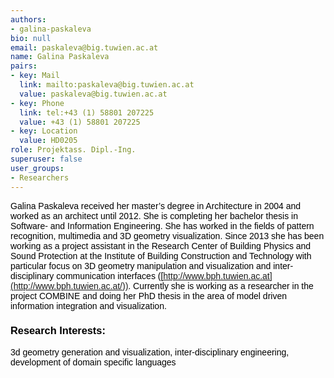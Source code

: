 ```yaml
---
authors:
- galina-paskaleva
bio: null
email: paskaleva@big.tuwien.ac.at
name: Galina Paskaleva
pairs:
- key: Mail
  link: mailto:paskaleva@big.tuwien.ac.at
  value: paskaleva@big.tuwien.ac.at
- key: Phone
  link: tel:+43 (1) 58801 207225
  value: +43 (1) 58801 207225
- key: Location
  value: HD0205
role: Projektass. Dipl.-Ing.
superuser: false
user_groups:
- Researchers
---
```


<span style="font-family: 'Calibri',sans-serif; color: black;">Galina Paskaleva received her master’s degree in Architecture in 2004 and worked as an architect until 2012. She is completing her bachelor thesis in Software- and Information Engineering. She has worked in the fields of pattern recognition, multimedia and 3D geometry visualization. Since 2013 she has been working as a project assistant in the Research Center of Building Physics and Sound Protection at the Institute of Building Construction and Technology with particular focus on 3D geometry manipulation and visualization and inter-disciplinary communication interfaces ([http://www.bph.tuwien.ac.at](http://www.bph.tuwien.ac.at/)). Currently she is working as a researcher in the project COMBINE and doing her PhD thesis in the area of model driven information integration and visualization.</span>

### __<span style="font-family: 'Calibri',sans-serif; color: black;">Research Interests: </span>__

<span style="font-family: 'Calibri',sans-serif; color: black;">3d geometry generation and visualization, inter-disciplinary engineering, development of domain specific languages</span>
